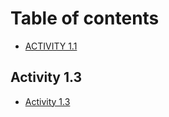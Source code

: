 # Table of contents

* [ACTIVITY 1.1](README.md)

## Activity 1.3

* [Activity 1.3](activity-1.3/activity-1.3.md)

